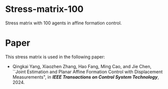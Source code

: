 # Stress-matrix-100
Stress matrix with 100 agents in affine formation control. 



# Paper
This stress matrix is used in the following paper:

- Qingkai Yang, Xiaozhen Zhang, Hao Fang, Ming Cao, and Jie Chen, ``Joint Estimation and Planar Affine Formation Control with Displacement Measurements", in ***IEEE Transactions on Control System Technology***, 2024.



